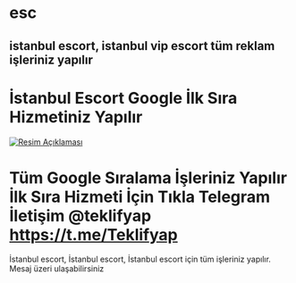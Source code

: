 # esc
## istanbul escort, istanbul vip escort tüm reklam işleriniz yapılır
# İstanbul Escort Google İlk Sıra Hizmetiniz Yapılır
[![Resim Açıklaması](https://github.com/user-attachments/assets/8fafb65b-1020-43c7-b902-d54ec503fc18)](https://t.me/Teklifyap)

# Tüm Google Sıralama İşleriniz Yapılır İlk Sıra Hizmeti İçin Tıkla Telegram İletişim @teklifyap https://t.me/Teklifyap
İstanbul escort, İstanbul escort, İstanbul escort için tüm işleriniz yapılır. Mesaj üzeri ulaşabilirsiniz

